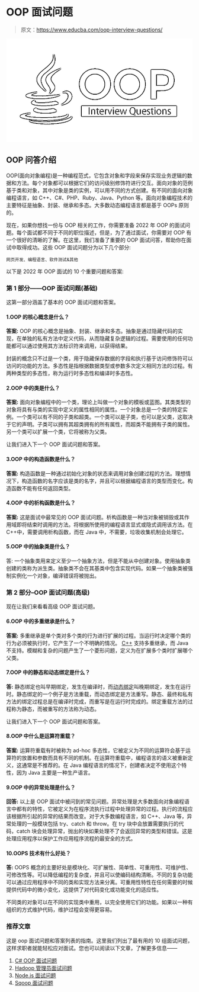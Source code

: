 # OOP 面试问题

> 原文：<https://www.educba.com/oop-interview-questions/>

![oop interview questions](img/737bfce6c4323d0f65073d9ec70389ad.png)



## OOP 问答介绍

OOP(面向对象编程)是一种编程范式，它包含对象和字段来保存实现业务逻辑的数据和方法。每个对象都可以根据它们的访问级别修饰符进行交互。面向对象的范例基于类和对象，其中对象是类的实例，可以用不同的方式创建。有不同的面向对象编程语言，如 C++、C#、PHP、Ruby、Java、Python 等。面向对象编程技术的主要特征是抽象、封装、继承和多态。大多数动态编程语言都是基于 OOPs 原则的。

现在，如果你想找一份与 OOP 相关的工作，你需要准备 2022 年 OOP 的面试问题。每个面试都不同于不同的职位描述，但是，为了通过面试，你需要对 OOP 有一个很好的清晰的了解。在这里，我们准备了重要的 OOP 面试问答，帮助你在面试中取得成功。这些 OOP 面试问题分为以下几个部分:

<small>网页开发、编程语言、软件测试&其他</small>

以下是 2022 年 OOP 面试的 10 个重要问题和答案:

### 第 1 部分——OOP 面试问题(基础)

这第一部分涵盖了基本的 OOP 面试问题和答案。

#### 1.OOP 的核心概念是什么？

**答案:**
OOP 的核心概念是抽象、封装、继承和多态。抽象是通过隐藏代码的实现，在单独的私有方法中定义代码，从而隐藏复杂逻辑的过程。需要使用的任何功能都可以通过使用其方法标识符来调用，以获得结果。

封装的概念只不过是一个类，用于隐藏保存数据的字段和执行基于访问修饰符可以访问的功能的方法。多态性是指根据数据类型或参数多次定义相同方法的过程。有两种类型的多态性，称为运行时多态性和编译时多态性。

#### 2.OOP 中的类是什么？

**答案:**
面向对象编程中的一个类，理论上叫做一个对象的模板或蓝图。其类类型的对象将具有与类的实现中定义的属性相同的属性。一个对象总是一个类的特定实例。一个类可以有不同的子类和超类。一个类可以是子类，也可以是父类，这取决于它的声明。子类可以拥有其超类拥有的所有属性，而超类不能拥有子类的属性。另一个类可以扩展一个类，它将被称为父类。

让我们进入下一个 OOP 面试问题和答案。

#### 3.OOP 中的构造函数是什么？

**答案:**
构造函数是一种通过初始化对象的状态来调用对象创建过程的方法。理想情况下，构造函数的名字应该是类的名字，并且可以根据编程语言的类型而变化。构造函数不能有任何返回类型。

#### 4.OOP 中的析构函数是什么？

**答案:**
这是面试中最常见的 OOP 面试问题。析构函数是一种当对象被销毁或其作用域即将结束时调用的方法。将根据所使用的编程语言显式或隐式调用该方法。在 C++中，需要调用析构函数，而在 Java 中，不需要，垃圾收集机制会处理它。

#### 5.OOP 中的抽象类是什么？

答:
一个抽象类用来定义至少一个抽象方法，但是不能从中创建对象。使用抽象类创建的类称为派生类。抽象类不会在其基类中包含实现代码。如果一个抽象类被强制实例化一个对象，编译错误将被抛出。

### 第 2 部分–OOP 面试问题(高级)

现在让我们来看看高级 OOP 面试问题。

#### 6.OOP 中的多重继承是什么？

**答案:**
多重继承是单个类对多个类的行为进行扩展的过程。当运行时决定哪个类的行为必须被执行时，它产生了一个不明确的情况。 [C++](https://www.educba.com/c-plus-plus-interview-questions/) 支持多重继承，而 Java 不支持。模糊和复杂的问题产生了一个菱形问题，定义为在扩展多个类时扩展哪个父类。

#### 7.OOP 中的静态和动态绑定是什么？

**答:**
静态绑定也叫早期绑定，发生在编译时，而[动态绑定](https://www.educba.com/dynamic-binding-in-java/)叫晚期绑定，发生在运行时。静态绑定的一个例子是方法重载，而动态绑定是方法重写。静态、最终和私有方法的绑定过程总是在编译时完成，而重写是在运行时完成的。绑定重载方法的过程称为静态，而被重写的方法称为动态。

让我们进入下一个 OOP 面试问题和答案。

#### 8.OOP 中什么是运算符重载？

**答案:**
运算符重载有时被称为 ad-hoc 多态性，它被定义为不同的运算符会基于运算符的放置和参数而具有不同的机制。在运算符重载中，编程语言的语义被重新定义，这通常是不推荐的。在 Java 编程语言的情况下，创建者决定不使用这个特性，因为 Java 主要是一种生产语言。

#### 9.OOP 中的异常处理是什么？

**回答:**
以上是 OOP 面试中被问到的常见问题。异常处理是大多数面向对象编程语言中都有的特性，它被定义为在程序流执行过程中处理异常的过程。执行的流程应该根据所引起的异常的结果而改变。对于大多数编程语言，如 C++、Java 等，异常处理的一般模块包括 try、catch 和 throw。在 try 块中会放置需要执行的代码，catch 块会处理异常，抛出的块如果处理不了会返回异常的类型和错误。这是处理应用程序以保护工作应用程序流程的最安全的方式。

#### 10.OOPS 技术有什么好处？

**答:**
OOPS 概念的主要好处是模块化、可扩展性、简单性、可重用性、可维护性、可修改性等。可以降低编程的复杂度，并且可以使编码结构清晰。不同的复杂功能可以通过应用程序中不同的类和实现方法来分离。可重用性特性在任何需要的时候提供代码中的微小变化，这提供了对代码变化或功能变化的适应性。

不同类的对象可以在不同的实现类中重用，以完全使用它们的功能。如果以一种有组织的方式维护代码，维护过程会变得更容易。

### 推荐文章

这是 oop 面试问题和答案列表的指南。这里我们列出了最有用的 10 组面试问题，这样求职者就能轻松应对面试。您也可以阅读以下文章，了解更多信息——

1.  [C# OOP 面试问题](https://www.educba.com/c-sharp-oop-interview-questions/)
2.  [Hadoop 管理员面试问题](https://www.educba.com/hadoop-admin-interview-questions/)
3.  [Node.js 面试问题](https://www.educba.com/node-js-interview-questions-and-answers/)
4.  [Sqoop 面试问题](https://www.educba.com/sqoop-interview-questions/)





